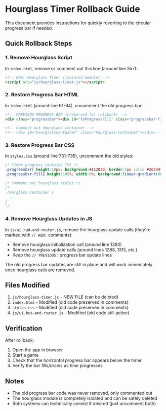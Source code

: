 # Hourglass Timer Rollback Guide

This document provides instructions for quickly reverting to the circular progress bar if needed.

## Quick Rollback Steps

### 1. Remove Hourglass Script

In `index.html`, remove or comment out this line (around line 357):

```html
<!-- NEW: Hourglass Timer (isolated module) -->
<script src="js/hourglass-timer.js"></script>
```

### 2. Restore Progress Bar HTML

In `index.html` (around line 61-64), uncomment the old progress bar:

```html
<!-- PREVIOUS PROGRESS BAR (preserved for rollback) -->
<div class="progressbar"><div id="tvProgressFill" class="progressbar-fill"></div></div>

<!-- Comment out hourglass container -->
<!-- <div id="hourglassContainer" class="hourglass-container"></div> -->
```

### 3. Restore Progress Bar CSS

In `styles.css` (around line 731-735), uncomment the old styles:

```css
/* Timer progress (outside TV) */
.progressbar{ height:10px; background:#112030; border:1px solid #203347; border-radius:8px; overflow:hidden; margin:8px 0 2px; position:relative; }
.progressbar-fill{ height:100%; width:0%; background:linear-gradient(90deg,#4695ff,#71bfff); box-shadow:0 0 8px -2px #4695ff; transition:width .22s linear; }

/* Comment out hourglass styles */
/*
.hourglass-container {
  ...
}
*/
```

### 4. Remove Hourglass Updates in JS

In `js/ui.hud-and-router.js`, remove the hourglass update calls (they're marked with `// NEW:` comments):

- Remove hourglass initialization call (around line 1280)
- Remove hourglass update calls (around lines 1288, 1315, etc.)
- Keep the `// PREVIOUS:` progress bar update lines

The old progress bar updates are still in place and will work immediately once hourglass calls are removed.

## Files Modified

1. `js/hourglass-timer.js` - NEW FILE (can be deleted)
2. `index.html` - Modified (old code preserved in comments)
3. `styles.css` - Modified (old code preserved in comments)
4. `js/ui.hud-and-router.js` - Modified (old code still active)

## Verification

After rollback:
1. Open the app in browser
2. Start a game
3. Check that the horizontal progress bar appears below the timer
4. Verify the bar fills/drains as time progresses

## Notes

- The old progress bar code was never removed, only commented out
- The hourglass module is completely isolated and can be safely deleted
- Both systems can technically coexist if desired (just uncomment both)
